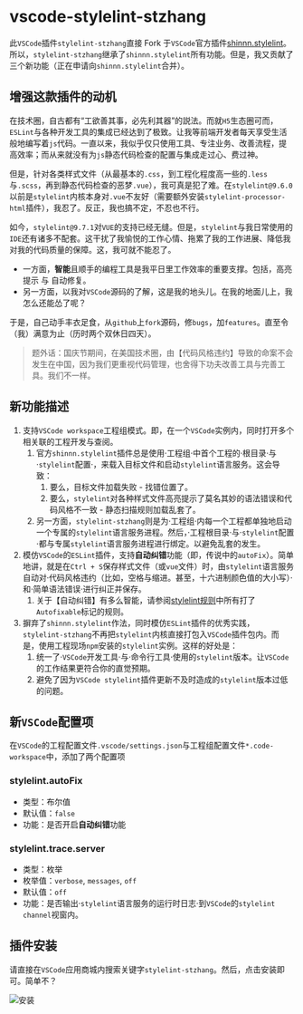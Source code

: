# vscode-stylelint-stzhang

此`VSCode`插件`stylelint-stzhang`直接 Fork 于`VSCode`官方插件[shinnn.stylelint](https://github.com/shinnn/vscode-stylelint)。所以，`stylelint-stzhang`继承了`shinnn.stylelint`所有功能。但是，我又贡献了三个新功能（正在申请向`shinnn.stylelint`合并）。

## 增强这款插件的动机

在技术圈，自古都有“工欲善其事，必先利其器”的説法。而就`H5`生态圈可而，`ESLint`与各种开发工具的集成已经达到了极致。让我等前端开发者每天享受生活般地编写着`js`代码。一直以来，我似乎仅只使用工具、专注业务、改善流程，提高效率；而从来就没有为`js`静态代码检查的配置与集成走过心、费过神。

但是，针对各类样式文件（从最基本的`.css`，到工程化程度高一些的`.less`与`.scss`，再到静态代码检查的恶梦`.vue`），我可真是犯了难。在`stylelint@9.6.0`以前是`stylelint`内核本身对`.vue`不友好（需要额外安装`stylelint-processor-html`插件），我忍了。反正，我也搞不定，不忍也不行。

如今，`stylelint@9.7.1`对`VUE`的支持已经无缝。但是，`stylelint`与我日常使用的`IDE`还有诸多不配套。这干扰了我愉悦的工作心情、拖累了我的工作进展、降低我对我的代码质量的保障。这，我可就不能忍了。

* 一方面，**智能**且顺手的编程工具是我平日里工作效率的重要支撑。包括，高亮提示 与 自动修复。
* 另一方面，以我对`VSCode`源码的了解，这是我的地头儿。在我的地面儿上，我怎么还能怂了呢？

于是，自己动手丰衣足食，从`github`上`fork`源码，修`bugs`，加`features`。直至令（我）满意为止（历时两个双休日四天）。

> 题外话：国庆节期间，在美国技术圈，由【代码风格违约】导致的命案不会发生在中国，因为我们更重视代码管理，也舍得下功夫改善工具与完善工具。我们不一样。

## 新功能描述

1. 支持`VSCode workspace`工程组模式。即，在一个`VSCode`实例内，同时打开多个相关联的工程开发与查阅。
    1. 官方`shinnn.stylelint`插件总是使用·工程组·中首个工程的·根目录·与·`stylelint`配置·，来载入目标文件和启动`stylelint`语言服务。这会导致：
        1. 要么，目标文件加载失败 - 找错位置了。
        2. 要么，`stylelint`对各种样式文件高亮提示了莫名其妙的语法错误和代码风格不一致 - 静态扫描规则加载乱套了。
    2. 另一方面，`stylelint-stzhang`则是为·工程组·内每一个工程都单独地启动一个专属的`stylelint`语言服务进程。然后，·工程根目录·与·`stylelint`配置·都与专属`stylelint`语言服务进程进行绑定。以避免乱套的发生。
2. 模仿`VSCode`的`ESLint`插件，支持**自动纠错**功能（即，传说中的`autoFix`）。简单地讲，就是在`Ctrl + S`保存样式文件（或`vue`文件）时，由`stylelint`语言服务自动对·代码风格违约（比如，空格与缩进。甚至，十六进制颜色值的大小写）·和·简单语法错误·进行纠正并保存。
    1. 关于【自动纠错】有多么智能，请参阅[stylelint规则](https://stylelint.io/user-guide/rules/)中所有打了`Autofixable`标记的规则。
3. 摒弃了`shinnn.stylelint`作法，同时模仿`ESLint`插件的优秀实践，`stylelint-stzhang`不再把`stylelint`内核直接打包入`VSCode`插件包内。而是，使用工程现场`npm`安装的`stylelint`实例。这样的好处是：
    1. 统一了·`VSCode`开发工具·与·命令行工具·使用的`stylelint`版本。让`VSCode`的工作结果更符合你的直觉预期。
    2. 避免了因为`VSCode stylelint`插件更新不及时造成的`stylelint`版本过低的问题。

## 新`VSCode`配置项

在`VSCode`的工程配置文件`.vscode/settings.json`与工程组配置文件`*.code-workspace`中，添加了两个配置项

### stylelint.autoFix

* 类型：布尔值
* 默认值：`false`
* 功能：是否开启**自动纠错**功能

### stylelint.trace.server

* 类型：枚举
* 枚举值：`verbose`, `messages`, `off`
* 默认值：`off`
* 功能：是否输出·`stylelint`语言服务的运行时日志·到`VSCode`的`stylelint channel`视窗内。

## 插件安装

请直接在`VSCode`应用商城内搜索关键字`stylelint-stzhang`。然后，点击安装即可。简单不？

![安装](https://raw.githubusercontent.com/stuartZhang/vscode-stylelint/master/media/install-1.png)
